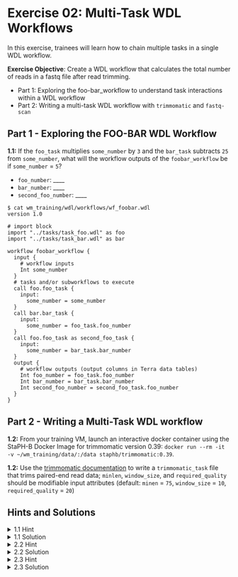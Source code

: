 # Exercise 02: Multi-Task WDL Workflows

In this exercise, trainees will learn how to chain multiple tasks in a single WDL workflow. 

**Exercise Objective**: Create a WDL workflow that calculates the total number of reads in a fastq file after read trimming. 
- Part 1: Exploring the foo-bar_workflow to understand task interactions within a WDL workflow
- Part 2: Writing a multi-task WDL workflow with `trimmomatic` and `fastq-scan`

## Part 1 - Exploring the FOO-BAR WDL Workflow
**1.1:** If the `foo_task` multiplies `some_number` by `3` and the `bar_task` subtracts `25` from `some_number`, what will the workflow outputs of the `foobar_workflow` be if `some_number` = `5`?

- `foo_number`: ____
- `bar_number`: ____
- `second_foo_number`: ____

```
$ cat wm_training/wdl/workflows/wf_foobar.wdl 
version 1.0

# import block
import "../tasks/task_foo.wdl" as foo
import "../tasks/task_bar.wdl" as bar

workflow foobar_workflow {
  input {
    # workflow inputs
    Int some_number
  }
  # tasks and/or subworkflows to execute
  call foo.foo_task {
    input:
      some_number = some_number
  }
  call bar.bar_task {
    input:
      some_number = foo_task.foo_number
  }
  call foo.foo_task as second_foo_task {
    input:
      some_number = bar_task.bar_number
  }
  output {
    # workflow outputs (output columns in Terra data tables)
    Int foo_number = foo_task.foo_number
    Int bar_number = bar_task.bar_number
    Int second_foo_number = second_foo_task.foo_number
  }
}
```

## Part 2 - Writing a Multi-Task WDL workflow
**1.2:** From your training VM, launch an interactive docker container using the StaPH-B Docker Image for trimmomatic version 0.39: `docker run --rm -it -v ~/wm_training/data/:/data staphb/trimmomatic:0.39`.

**1.2:** Use the [trimmomatic documentation](http://www.usadellab.org/cms/?page=trimmomatic) to write a `trimmomatic_task` file that trims paired-end read data; `minlen`, `window_size`, and `required_quality` should be modifiable input attributes (default: `minen` = `75`, `window_size` = `10`, `required_quality` = `20`)


## Hints and Solutions
<details>
 <summary> 1.1 Hint
 </summary><br />
 
 Use the `miniwdl run` command to execute the `foobar` WDL workflow hosted in this repository to find out:<br />

   `$ miniwdl run ~/wm_training/wdl/workflows/wf_foobar.wdl -i ~/wm_training/data/exercise_02/foobar_inputs.json`

</details>

<details>
 <summary> 1.1 Solution 
 </summary><br />   

If `some_number` = `5`:
 - `foo_number` = `5 * 3` = `15`
 - `bar_number` = `15 - 25` = `-10`
 - `second_foo_number`: = `-10 * 3` = `-30`

</details>

<details>
 <summary> 2.2 Hint
 </summary><br />
 
 How does the hworld_inputs.json file define the `name` input attribute?

</details>

<details>
  <summary> 2.2 Solution 
   </summary><br />

   By modifying the string `"Kevin G. Libuit"` the input file can be modified to print any name, *e.g.*:<br />

```
 $ cat ~/wm_training/wdl/data/hwrold/hworld_inputs.json
 {
  "hworld_workflow.name": "John Doe"
 }
```

</details>

<details>
 <summary> 2.3 Hint
 </summary><br />
 
Here's a potential start to  `task_fastq_scan.wdl` file:

```
task fastq_scan_task {
  meta {
    # task metadata
    description: "Task to run fastq_scan"
  }
  input {
    # task inputs
    File read1
    File read2
    String docker = "staphb/fastq-scan:0.4.4"
    Int cpu = 2
    Int memory = 2
  }
```

With these input attributes, how can we construct a `command` block to execute the appropriate `fastq-scan` command? What information needs to be defined in the `runtime` block?

</details>

<details>
  <summary> 2.3 Solution 
  </summary><br />
  
Check the following files in the [`solutions` branch](https://github.com/theiagen/wm_training/tree/solutions) of this repository: 
    - [`wm_training/wdl/tasks/task_fastq_scan.wdl`](https://github.com/theiagen/wm_training/blob/solutions/wdl/tasks/task_fastq_scan.wdl)
    - [`wm_training/wdl/workflows/wf_fastq_scan.wdl`](https://github.com/theiagen/wm_training/blob/solutions/wdl/workflows/wf_fastq_scan.wdl)

</details>
